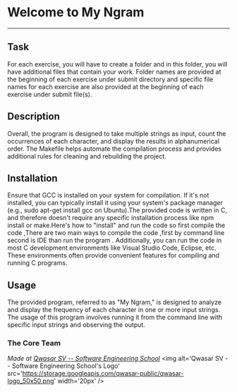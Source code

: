 # Welcome to My Ngram
***

## Task
For each exercise, you will have to create a folder and in this folder, you will have additional files that contain your work. Folder names are provided at the beginning of each exercise under submit directory and specific file names for each exercise are also provided at the beginning of each exercise under submit file(s).

## Description
Overall, the program is designed to take multiple strings as input, count the occurrences of each character, and display the results in alphanumerical order. The Makefile helps automate the compilation process and provides additional rules for cleaning and rebuilding the project.

## Installation
Ensure that GCC is installed on your system for compilation. If it's not installed, you can typically install it using your system's package manager (e.g., sudo apt-get install gcc on Ubuntu).The provided code is written in C, and therefore doesn't require any specific installation process like npm install or make.Here's how to "install" and run the code so first compile the code ,There are two main ways to compile the code ,first by command line second is IDE than run the program . Additionally, you can run the code in most C development environments like Visual Studio Code, Eclipse, etc. These environments often provide convenient features for compiling and running C programs.

## Usage
The provided program, referred to as "My Ngram," is designed to analyze and display the frequency of each character in one or more input strings. The usage of this program involves running it from the command line with specific input strings and observing the output.

### The Core Team


<span><i>Made at <a href='https://qwasar.io'>Qwasar SV -- Software Engineering School</a></i></span>
<span><img alt='Qwasar SV -- Software Engineering School's Logo' src='https://storage.googleapis.com/qwasar-public/qwasar-logo_50x50.png' width='20px' /></span>

